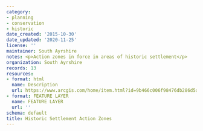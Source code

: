 ```yaml
---
category:
- planning
- conservation
- historic
date_created: '2015-10-30'
date_updated: '2020-11-25'
license: ''
maintainer: South Ayrshire
notes: <p>Action zones in force in areas of historic settlement</p>
organization: South Ayrshire
records: 13
resources:
- format: html
  name: Description
  url: https://www.arcgis.com/home/item.html?id=9b466c006f98476db286d5a628a9d308
- format: FEATURE LAYER
  name: FEATURE LAYER
  url: ''
schema: default
title: Historic Settlement Action Zones
---
```

